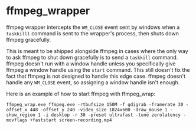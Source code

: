 # ffmpeg_wrapper
 ffmpeg wrapper intercepts the `WM_CLOSE` event sent by windows when a `taskkilll` command is sent to the wrapper's process, then shuts down ffmpeg gracefully.

This is meant to be shipped alongside ffmpeg in cases where the only way to ask ffmpeg to shut down gracefully is to send a `taskkill` command. ffmpeg doesn't run with a window handle unless you specifically give ffmpeg a window handle using the `start` command.  This still doesn't fix the fact that ffmpeg is not designed to handle this edge case.  ffmpeg doesn't handle any `WM_CLOSE` event, so assigning a window handle isn't enough.

Here is an example of how to start ffmpeg with ffmpeg_wrap:


```
ffmpeg_wrap.exe ffmpeg.exe -rtbufsize 150M -f gdigrab -framerate 30 -offset_x 448 -offset_y 240 -video_size 1024x600 -draw_mouse 1 -show_region 1 -i desktop -r 30 -preset ultrafast -tune zerolatency -movflags +faststart screen-recording.mp4
```

